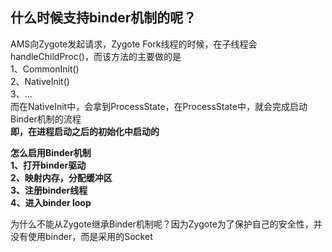 ## 什么时候支持binder机制的呢？

AMS向Zygote发起请求，Zygote Fork线程的时候，在子线程会handleChildProc()，而该方法的主要做的是  
1、CommonInit()  
2、NativeInit()  
3、...  
而在NativeInit中，会拿到ProcessState，在ProcessState中，就会完成启动Binder机制的流程  
**即，在进程启动之后的初始化中启动的**  

**怎么启用Binder机制  
1、打开binder驱动  
2、映射内存，分配缓冲区  
3、注册binder线程  
4、进入binder loop**

为什么不能从Zygote继承Binder机制呢？因为Zygote为了保护自己的安全性，并没有使用binder，而是采用的Socket
